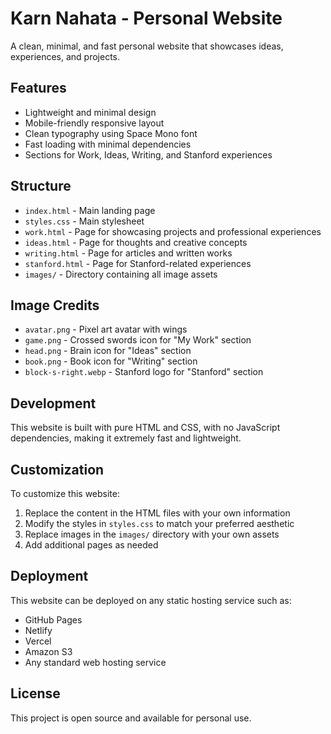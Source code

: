 # Karn Nahata - Personal Website

A clean, minimal, and fast personal website that showcases ideas, experiences, and projects.

## Features

- Lightweight and minimal design
- Mobile-friendly responsive layout
- Clean typography using Space Mono font
- Fast loading with minimal dependencies
- Sections for Work, Ideas, Writing, and Stanford experiences

## Structure

- `index.html` - Main landing page
- `styles.css` - Main stylesheet
- `work.html` - Page for showcasing projects and professional experiences
- `ideas.html` - Page for thoughts and creative concepts
- `writing.html` - Page for articles and written works
- `stanford.html` - Page for Stanford-related experiences
- `images/` - Directory containing all image assets

## Image Credits

- `avatar.png` - Pixel art avatar with wings
- `game.png` - Crossed swords icon for "My Work" section
- `head.png` - Brain icon for "Ideas" section
- `book.png` - Book icon for "Writing" section
- `block-s-right.webp` - Stanford logo for "Stanford" section

## Development

This website is built with pure HTML and CSS, with no JavaScript dependencies, making it extremely fast and lightweight.

## Customization

To customize this website:

1. Replace the content in the HTML files with your own information
2. Modify the styles in `styles.css` to match your preferred aesthetic
3. Replace images in the `images/` directory with your own assets
4. Add additional pages as needed

## Deployment

This website can be deployed on any static hosting service such as:

- GitHub Pages
- Netlify
- Vercel
- Amazon S3
- Any standard web hosting service

## License

This project is open source and available for personal use. 